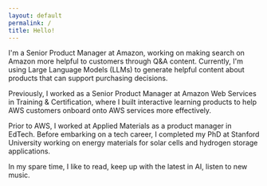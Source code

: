 ```yaml
---
layout: default
permalink: /
title: Hello!
---
```


I'm a Senior Product Manager at Amazon, working on making search on Amazon more helpful to customers through Q&A content. Currently, I'm using Large Language Models (LLMs) to generate helpful content about products that can support purchasing decisions.

Previously, I worked as a Senior Product Manager at Amazon Web Services in Training & Certification, where I built interactive learning products to help AWS customers onboard onto AWS services more effectively.

Prior to AWS, I worked at Applied Materials as a product manager in EdTech. Before embarking on a tech career, I completed my PhD at Stanford University working on energy materials for solar cells and hydrogen storage applications. 

In my spare time, I like to read, keep up with the latest in AI, listen to new music.
